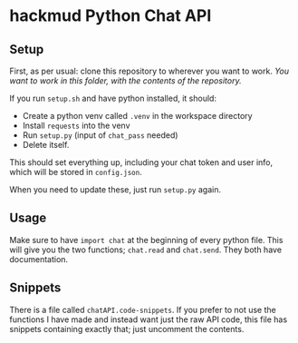 # hackmud Python Chat API

## Setup

First, as per usual: clone this repository to wherever you want to work. *You want to work in this folder, with the contents of the repository.*

If you run `setup.sh` and have python installed, it should:

- Create a python venv called `.venv` in the workspace directory
- Install `requests` into the venv
- Run `setup.py` (input of `chat_pass` needed)
- Delete itself.

This should set everything up, including your chat token and user info, which will be stored in `config.json`.

When you need to update these, just run `setup.py` again.

## Usage

Make sure to have `import chat` at the beginning of every python file. This will give you the two functions; `chat.read` and `chat.send`. They both have documentation.

## Snippets

There is a file called `chatAPI.code-snippets`. If you prefer to not use the functions I have made and instead want just the raw API code, this file has snippets containing exactly that; just uncomment the contents.
